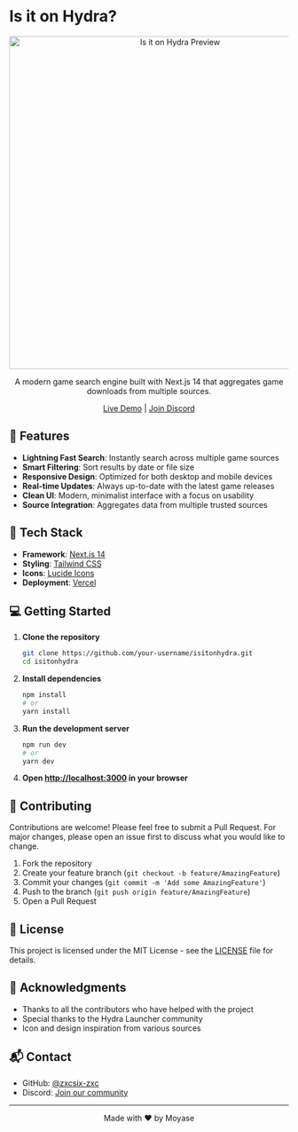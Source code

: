# Is it on Hydra?

<div align="center">
  <img src="public/preview.png" alt="Is it on Hydra Preview" width="600">
  
  A modern game search engine built with Next.js 14 that aggregates game downloads from multiple sources.
  
  [Live Demo](https://isitonhydra.xyz) | [Join Discord](https://discord.gg/hydralaunchercommunity)
</div>

## 🌟 Features

- **Lightning Fast Search**: Instantly search across multiple game sources
- **Smart Filtering**: Sort results by date or file size
- **Responsive Design**: Optimized for both desktop and mobile devices
- **Real-time Updates**: Always up-to-date with the latest game releases
- **Clean UI**: Modern, minimalist interface with a focus on usability
- **Source Integration**: Aggregates data from multiple trusted sources

## 🚀 Tech Stack

- **Framework**: [Next.js 14](https://nextjs.org/)
- **Styling**: [Tailwind CSS](https://tailwindcss.com/)
- **Icons**: [Lucide Icons](https://lucide.dev/)
- **Deployment**: [Vercel](https://vercel.com)

## 💻 Getting Started

1. **Clone the repository**
   ```bash
   git clone https://github.com/your-username/isitonhydra.git
   cd isitonhydra
   ```

2. **Install dependencies**
   ```bash
   npm install
   # or
   yarn install
   ```

3. **Run the development server**
   ```bash
   npm run dev
   # or
   yarn dev
   ```

4. **Open [http://localhost:3000](http://localhost:3000) in your browser**

## 🤝 Contributing

Contributions are welcome! Please feel free to submit a Pull Request. For major changes, please open an issue first to discuss what you would like to change.

1. Fork the repository
2. Create your feature branch (`git checkout -b feature/AmazingFeature`)
3. Commit your changes (`git commit -m 'Add some AmazingFeature'`)
4. Push to the branch (`git push origin feature/AmazingFeature`)
5. Open a Pull Request

## 📄 License

This project is licensed under the MIT License - see the [LICENSE](LICENSE) file for details.

## 👏 Acknowledgments

- Thanks to all the contributors who have helped with the project
- Special thanks to the Hydra Launcher community
- Icon and design inspiration from various sources

## 📬 Contact

- GitHub: [@zxcsix-zxc](https://github.com/zxcsix-zxc)
- Discord: [Join our community](https://discord.gg/hydralaunchercommunity)

---

<div align="center">
  Made with ❤️ by Moyase
</div>
